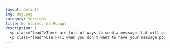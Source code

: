 ```yaml
---
layout: default
img: dog.png
category: Services
title: No Alarms, No Popups
description: |
  <p class="lead">There are lots of ways to send a message that will get someone's attention.  FFTI isn't one of them…</p>
  <p class="lead">Use FFTI when you don't want to have your message pop up when they're sleeping, or working, or trying to live life a little less <A HREF="http://en.wikipedia.org/wiki/Classical_conditioning" target="_new"><em>Pavlovian</EM></a>.</p>
---
```

